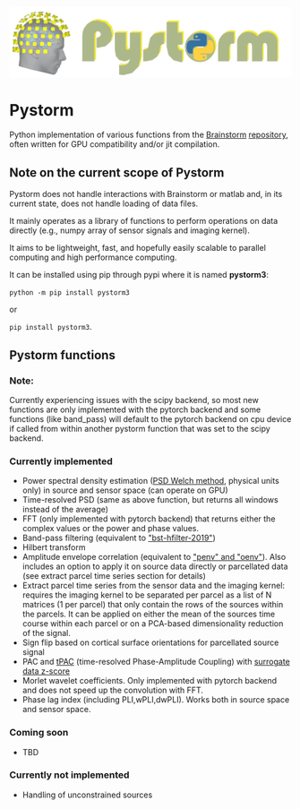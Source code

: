 ![Pystorm logo](https://github.com/NeuroLife77/pystorm/blob/main/pystorm_logo.png?raw=true)
# Pystorm
Python implementation of various functions from the [Brainstorm](https://neuroimage.usc.edu/brainstorm/) [repository](https://github.com/brainstorm-tools/brainstorm3), often written for GPU compatibility and/or jit compilation.

## Note on the current scope of Pystorm
Pystorm does not handle interactions with Brainstorm or matlab and, in its current state, does not handle loading of data files. 

It mainly operates as a library of functions to perform operations on data directly (e.g., numpy array of sensor signals and imaging kernel). 

It aims to be lightweight, fast, and hopefully easily scalable to parallel computing and high performance computing.

It can be installed using pip through pypi where it is named **pystorm3**: 

`python -m pip install pystorm3` 

or

`pip install pystorm3`.

## Pystorm functions
### Note:
Currently experiencing issues with the scipy backend, so most new functions are only implemented with the pytorch backend and some functions (like band_pass) will default to the pytorch backend on cpu device if called from within another pystorm function that was set to the scipy backend.

### Currently implemented
- Power spectral density estimation ([PSD Welch method](https://github.com/brainstorm-tools/brainstorm3/blob/master/toolbox/timefreq/bst_psd.m), physical units only) in source and sensor space (can operate on GPU)
- Time-resolved PSD (same as above function, but returns all windows instead of the average)
- FFT (only implemented with pytorch backend) that returns either the complex values or the power and phase values.
- Band-pass filtering (equivalent to ["bst-hfilter-2019"](https://github.com/brainstorm-tools/brainstorm3/blob/master/toolbox/math/bst_bandpass_hfilter.m))
- Hilbert transform
- Amplitude envelope correlation (equivalent to ["penv" and "oenv"](https://github.com/brainstorm-tools/brainstorm3/blob/master/toolbox/connectivity/bst_henv.m)). Also includes an option to apply it on source data directly or parcellated data (see extract parcel time series section for details)
- Extract parcel time series from the sensor data and the imaging kernel: requires the imaging kernel to be separated per parcel as a list of N matrices (1 per parcel) that only contain the rows of the sources within the parcels. It can be applied on either the mean of the sources time course within each parcel or on a PCA-based dimensionality reduction of the signal. 
- Sign flip based on cortical surface orientations for parcellated source signal
- PAC and [tPAC](https://github.com/brainstorm-tools/brainstorm3/blob/master/toolbox/process/functions/process_pac_dynamic.m) (time-resolved Phase-Amplitude Coupling) with [surrogate data z-score](https://github.com/brainstorm-tools/brainstorm3/blob/master/toolbox/process/functions/process_pac_dynamic_sur2.m)
- Morlet wavelet coefficients. Only implemented with pytorch backend and does not speed up the convolution with FFT.
- Phase lag index (including PLI,wPLI,dwPLI). Works both in source space and sensor space.

### Coming soon
- TBD

### Currently not implemented
- Handling of unconstrained sources